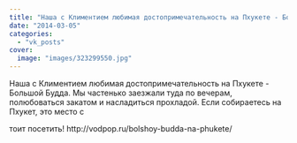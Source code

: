 ```yaml
---
title: "Наша с Климентием любимая достопримечательность на Пхукете - Большой Будда. Мы частенько заезжали ту..."
date: "2014-03-05"
categories: 
  - "vk_posts"
cover:
  image: "images/323299550.jpg"
---
```


Наша с Климентием любимая достопримечательность на Пхукете - Большой Будда. Мы частенько заезжали туда по вечерам, полюбоваться закатом и насладиться прохладой. Если собираетесь на Пхукет, это место с

<!--more--> тоит посетить! http://vodpop.ru/bolshoy-budda-na-phukete/
